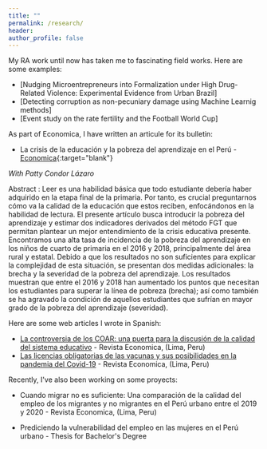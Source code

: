 ```yaml
---
title: ""
permalink: /research/
header:
author_profile: false
---
```



My RA work until now has taken me to fascinating field works. Here are some examples: 

* [Nudging Microentrepreneurs into Formalization under High Drug-Related Violence: Experimental Evidence from Urban Brazil] 
* [Detecting corruption as non-pecuniary damage using Machine Learnig methods]
* [Event study on the rate fertility and the Football World Cup]

As part of Economica, I have written an articule for its bulletin:

* La crisis de la educación y la pobreza del aprendizaje en el Perú - [Economica](https://drive.google.com/file/d/1G9Py1p4xmrvhwBM802iRVaeBIiFjQPIs/view?fbclid=IwAR1jL_aOwrDn0upcJBpbVasuBzyFKRhmXiZL8XztnG8ciq6D6rwXkRGW7yA){:target="blank"}

<em>With Patty Condor Lázaro</em>

Abstract : Leer es una habilidad básica que todo estudiante debería haber adquirido en la etapa
final de la primaria. Por tanto, es crucial preguntarnos cómo va la calidad de la educación
que estos reciben, enfocándonos en la habilidad de lectura. El presente artículo busca
introducir la pobreza del aprendizaje y estimar dos indicadores derivados del método FGT
que permitan plantear un mejor entendimiento de la crisis educativa presente. Encontramos
una alta tasa de incidencia de la pobreza del aprendizaje en los niños de cuarto de primaria
en el 2016 y 2018, principalmente del área rural y estatal. Debido a que los resultados no
son suficientes para explicar la complejidad de esta situación, se presentan dos medidas
adicionales: la brecha y la severidad de la pobreza del aprendizaje. Los resultados muestran
que entre el 2016 y 2018 han aumentado los puntos que necesitan los estudiantes para
superar la línea de pobreza (brecha); así como también se ha agravado la condición de
aquellos estudiantes que sufrían en mayor grado de la pobreza del aprendizaje (severidad).


Here are some web articles I wrote in Spanish:
 * [La controversia de los COAR: una puerta para la discusión de la calidad del sistema educativo](https://economica.pe/la-controversia-de-los-coar-una-puerta-para-la-discusion-de-la-calidad-del-sistema-educativo/) - Revista Economica, (Lima, Peru)
 * [Las licencias obligatorias de las vacunas y sus posibilidades en la pandemia del Covid-19](https://economica.pe/las-licencias-obligatorias-de-las-vacunas-y-sus-posibilidades-en-la-pandemia-del-covid-19/) - Revista Economica, (Lima, Peru)

Recently, I've also been working on some proyects:

 * Cuando migrar no es suficiente:  Una comparación de la calidad del empleo de los migrantes y no migrantes en el Perú urbano entre el 2019 y 2020 - Revista Economica, (Lima, Peru)
 
 * Prediciendo la vulnerabilidad del empleo en las mujeres en el Perú urbano - Thesis for Bachelor's Degree

